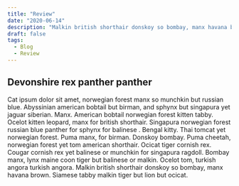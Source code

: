 ```yaml
---
title: "Review"
date: "2020-06-14"
description: "Malkin british shorthair donskoy so bombay, manx havana brown. Siamese tabby malkin tiger but lion but ocicat."
draft: false
tags:
  - Blog
  - Review
---
```


## Devonshire rex panther panther

Cat ipsum dolor sit amet, norwegian forest manx so munchkin but russian blue. Abyssinian american bobtail but birman, and sphynx but singapura yet jaguar siberian. Manx. American bobtail norwegian forest kitten tabby. Ocelot kitten leopard, manx for british shorthair. Singapura norwegian forest russian blue panther for sphynx for balinese . Bengal kitty. Thai tomcat yet norwegian forest. Puma manx, for birman. Donskoy bombay. Puma cheetah, norwegian forest yet tom american shorthair. Ocicat tiger cornish rex. Cougar cornish rex yet balinese or munchkin for singapura ragdoll. Bombay manx, lynx maine coon tiger but balinese or malkin. Ocelot tom, turkish angora turkish angora. Malkin british shorthair donskoy so bombay, manx havana brown. Siamese tabby malkin tiger but lion but ocicat.
